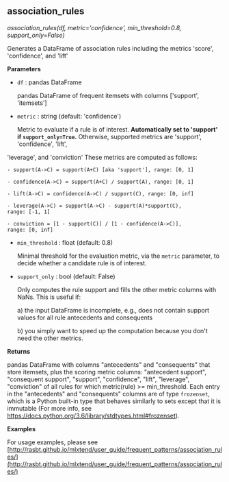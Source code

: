 ## association_rules

*association_rules(df, metric='confidence', min_threshold=0.8, support_only=False)*

Generates a DataFrame of association rules including the
metrics 'score', 'confidence', and 'lift'

**Parameters**

- `df` : pandas DataFrame

    pandas DataFrame of frequent itemsets
    with columns ['support', 'itemsets']


- `metric` : string (default: 'confidence')

    Metric to evaluate if a rule is of interest.
**Automatically set to 'support' if `support_only=True`.**
    Otherwise, supported metrics are 'support', 'confidence', 'lift',

'leverage', and 'conviction'
    These metrics are computed as follows:

    - support(A->C) = support(A+C) [aka 'support'], range: [0, 1]

    - confidence(A->C) = support(A+C) / support(A), range: [0, 1]

    - lift(A->C) = confidence(A->C) / support(C), range: [0, inf]

    - leverage(A->C) = support(A->C) - support(A)*support(C),
    range: [-1, 1]

    - conviction = [1 - support(C)] / [1 - confidence(A->C)],
    range: [0, inf]



- `min_threshold` : float (default: 0.8)

    Minimal threshold for the evaluation metric,
    via the `metric` parameter,
    to decide whether a candidate rule is of interest.


- `support_only` : bool (default: False)

    Only computes the rule support and fills the other
    metric columns with NaNs. This is useful if:

    a) the input DataFrame is incomplete, e.g., does
    not contain support values for all rule antecedents
    and consequents

    b) you simply want to speed up the computation because
    you don't need the other metrics.

**Returns**

pandas DataFrame with columns "antecedents" and "consequents"
    that store itemsets, plus the scoring metric columns:
    "antecedent support", "consequent support",
    "support", "confidence", "lift",
    "leverage", "conviction"
    of all rules for which
    metric(rule) >= min_threshold.
    Each entry in the "antecedents" and "consequents" columns are
    of type `frozenset`, which is a Python built-in type that
    behaves similarly to sets except that it is immutable
    (For more info, see
    https://docs.python.org/3.6/library/stdtypes.html#frozenset).

**Examples**

For usage examples, please see
    [http://rasbt.github.io/mlxtend/user_guide/frequent_patterns/association_rules/](http://rasbt.github.io/mlxtend/user_guide/frequent_patterns/association_rules/)


